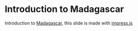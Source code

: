 # Introduction to Madagascar

Introduction to [Madagascar](https://www.reproducibility.org/wiki/Main_Page), this slide is made with [impress.js](http://github.com/impress/impress.js)
